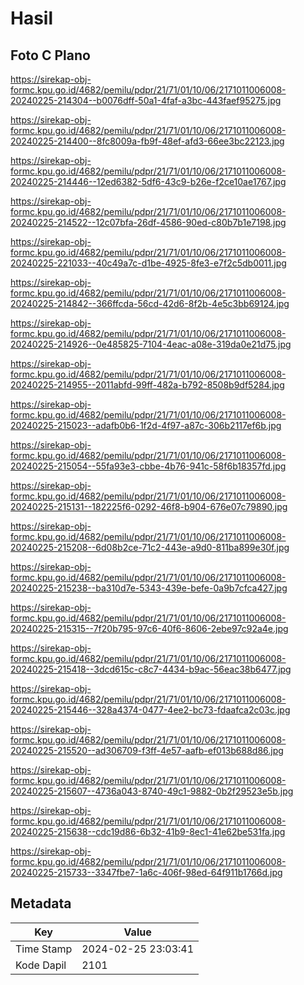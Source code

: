 # Hasil

## Foto C Plano

https://sirekap-obj-formc.kpu.go.id/4682/pemilu/pdpr/21/71/01/10/06/2171011006008-20240225-214304--b0076dff-50a1-4faf-a3bc-443faef95275.jpg

https://sirekap-obj-formc.kpu.go.id/4682/pemilu/pdpr/21/71/01/10/06/2171011006008-20240225-214400--8fc8009a-fb9f-48ef-afd3-66ee3bc22123.jpg

https://sirekap-obj-formc.kpu.go.id/4682/pemilu/pdpr/21/71/01/10/06/2171011006008-20240225-214446--12ed6382-5df6-43c9-b26e-f2ce10ae1767.jpg

https://sirekap-obj-formc.kpu.go.id/4682/pemilu/pdpr/21/71/01/10/06/2171011006008-20240225-214522--12c07bfa-26df-4586-90ed-c80b7b1e7198.jpg

https://sirekap-obj-formc.kpu.go.id/4682/pemilu/pdpr/21/71/01/10/06/2171011006008-20240225-221033--40c49a7c-d1be-4925-8fe3-e7f2c5db0011.jpg

https://sirekap-obj-formc.kpu.go.id/4682/pemilu/pdpr/21/71/01/10/06/2171011006008-20240225-214842--366ffcda-56cd-42d6-8f2b-4e5c3bb69124.jpg

https://sirekap-obj-formc.kpu.go.id/4682/pemilu/pdpr/21/71/01/10/06/2171011006008-20240225-214926--0e485825-7104-4eac-a08e-319da0e21d75.jpg

https://sirekap-obj-formc.kpu.go.id/4682/pemilu/pdpr/21/71/01/10/06/2171011006008-20240225-214955--2011abfd-99ff-482a-b792-8508b9df5284.jpg

https://sirekap-obj-formc.kpu.go.id/4682/pemilu/pdpr/21/71/01/10/06/2171011006008-20240225-215023--adafb0b6-1f2d-4f97-a87c-306b2117ef6b.jpg

https://sirekap-obj-formc.kpu.go.id/4682/pemilu/pdpr/21/71/01/10/06/2171011006008-20240225-215054--55fa93e3-cbbe-4b76-941c-58f6b18357fd.jpg

https://sirekap-obj-formc.kpu.go.id/4682/pemilu/pdpr/21/71/01/10/06/2171011006008-20240225-215131--182225f6-0292-46f8-b904-676e07c79890.jpg

https://sirekap-obj-formc.kpu.go.id/4682/pemilu/pdpr/21/71/01/10/06/2171011006008-20240225-215208--6d08b2ce-71c2-443e-a9d0-811ba899e30f.jpg

https://sirekap-obj-formc.kpu.go.id/4682/pemilu/pdpr/21/71/01/10/06/2171011006008-20240225-215238--ba310d7e-5343-439e-befe-0a9b7cfca427.jpg

https://sirekap-obj-formc.kpu.go.id/4682/pemilu/pdpr/21/71/01/10/06/2171011006008-20240225-215315--7f20b795-97c6-40f6-8606-2ebe97c92a4e.jpg

https://sirekap-obj-formc.kpu.go.id/4682/pemilu/pdpr/21/71/01/10/06/2171011006008-20240225-215418--3dcd615c-c8c7-4434-b9ac-56eac38b6477.jpg

https://sirekap-obj-formc.kpu.go.id/4682/pemilu/pdpr/21/71/01/10/06/2171011006008-20240225-215446--328a4374-0477-4ee2-bc73-fdaafca2c03c.jpg

https://sirekap-obj-formc.kpu.go.id/4682/pemilu/pdpr/21/71/01/10/06/2171011006008-20240225-215520--ad306709-f3ff-4e57-aafb-ef013b688d86.jpg

https://sirekap-obj-formc.kpu.go.id/4682/pemilu/pdpr/21/71/01/10/06/2171011006008-20240225-215607--4736a043-8740-49c1-9882-0b2f29523e5b.jpg

https://sirekap-obj-formc.kpu.go.id/4682/pemilu/pdpr/21/71/01/10/06/2171011006008-20240225-215638--cdc19d86-6b32-41b9-8ec1-41e62be531fa.jpg

https://sirekap-obj-formc.kpu.go.id/4682/pemilu/pdpr/21/71/01/10/06/2171011006008-20240225-215733--3347fbe7-1a6c-406f-98ed-64f911b1766d.jpg


## Metadata

| Key        | Value               |
| ---------- | ------------------- |
| Time Stamp | 2024-02-25 23:03:41 |
| Kode Dapil | 2101                |




